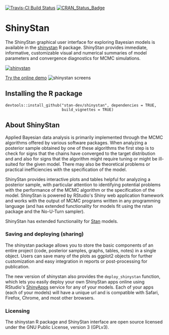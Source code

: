 [![Travis-CI Build Status](https://travis-ci.org/stan-dev/shinystan.svg?branch=shinystan2)](https://travis-ci.org/stan-dev/shinystan)
[![CRAN_Status_Badge](http://www.r-pkg.org/badges/version/shinystan)](http://cran.r-project.org/web/packages/shinystan)

# ShinyStan

The ShinyStan graphical user interface for exploring Bayesian models is available in
the [shinystan](https://github.com/stan-dev/shinystan/wiki/Installing-shinyStan) 
R package. ShinyStan provides immediate, informative, customizable visual and 
numerical summaries of model parameters and convergence diagnostics for 
MCMC simulations.


[![shinystan](http://i59.tinypic.com/30ho2sn.jpg)](https://jgabry.shinyapps.io/ShinyStan2Preview)

[Try the online demo](https://jgabry.shinyapps.io/ShinyStan2Preview)
![shinystan screens](http://i60.tinypic.com/an1p29.png)


## Installing the R package

    devtools::install_github("stan-dev/shinystan", dependencies = TRUE, 
                             build_vignettes = TRUE)

## About ShinyStan

Applied Bayesian data analysis is primarily implemented through the MCMC 
algorithms offered by various software packages. When analyzing a posterior sample 
obtained by one of these algorithms the first step is to check for signs that 
the chains have converged to the target distribution and and also for signs that 
the algorithm might require tuning or might be ill-suited for the given model. 
There may also be theoretical problems or practical inefficiencies with the 
specification of the model. 

ShinyStan provides interactive plots and tables helpful for analyzing a 
posterior sample, with particular attention to identifying potential problems
with the performance of the MCMC algorithm or the specification of the model. 
ShinyStan is powered by RStudio's Shiny web application framework and works with 
the output of MCMC programs written in any programming language (and has extended 
functionality for models fit using the rstan package and the No-U-Turn sampler). 

 ShinyStan has extended functionality for 
[Stan](http://mc-stan.org/interfaces/rstan.html) models. 


### Saving and deploying (sharing)

The shinystan package allows you to store the basic components of an entire 
project (code, posterior samples, graphs, tables, notes) in a single object. 
Users can save many of the plots as ggplot2 objects for further customization 
and easy integration in reports or post-processing for publication.

The new version of shinystan also provides the `deploy_shinystan` function, 
which lets you easily deploy your own ShinyStan apps online using RStudio's 
[ShinyApps](https://www.shinyapps.io) service for any of 
your models. Each of your apps (each of your models) will have a unique url
and is compatible with Safari, Firefox, Chrome, and most other browsers.

### Licensing

The shinystan R package and ShinyStan interface are open source licensed under 
the GNU Public License, version 3 (GPLv3).
